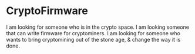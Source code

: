 # CryptoFirmware
I am looking for someone who is in the crypto space.
I am looking someone that can write firmware for cryptominers.
I am looking for someone who wants to bring cryptomining out of the stone age, & change the way it is done.
